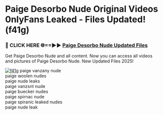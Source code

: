 # Paige Desorbo Nude Original Videos 0nlyFans Leaked - Files Updated! (f41g)

<h3>🔴 CLICK HERE 🌐==►► <a href="https://tinyurl.com/5h6xmrr3" rel="nofollow">Paige Desorbo Nude Updated Files</a></h3>

Get Paige Desorbo Nude and all content. Now you can access all videos and pictures of Paige Desorbo Nude. New Updated Files 2025!

[![f41g](https://i.imgur.com/KVD873Z.gif)](https://tinyurl.com/5h6xmrr3)
paige vanzany nude<br>
paige woolen nudes<br>
paige nude leaks<br>
paige vanzsnt nude<br>
paige buecker nudes<br>
paige spirnac nude<br>
paige spiranic leaked nudes<br>
paige nude leak
